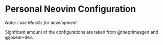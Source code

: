 # Personal Neovim Configuration

*Note: I use MacOs for development*

Signficant amount of the configurations are taken from @theprimeagen and @josean-dev.
